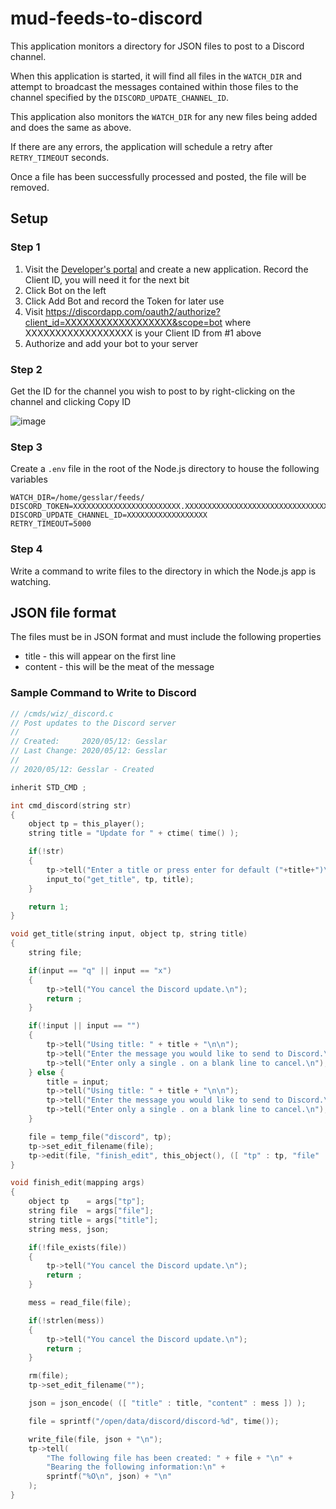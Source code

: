 # mud-feeds-to-discord

This application monitors a directory for JSON files to post to a Discord channel.

When this application is started, it will find all files in the `WATCH_DIR` and attempt to broadcast the messages contained within those files to the channel specified by the `DISCORD_UPDATE_CHANNEL_ID`. 

This application also monitors the `WATCH_DIR` for any new files being added and does the same as above.

If there are any errors, the application will schedule a retry after `RETRY_TIMEOUT` seconds.

Once a file has been successfully processed and posted, the file will be removed.

## Setup

### Step 1

1. Visit the [Developer's portal](https://discordapp.com/developers/applications/) and create a new application. Record the Client ID, you will need it for the next bit
2. Click Bot on the left
3. Click Add Bot and record the Token for later use
4. Visit https://discordapp.com/oauth2/authorize?client_id=XXXXXXXXXXXXXXXXXX&scope=bot where XXXXXXXXXXXXXXXXXX is your Client ID from #1 above
5. Authorize and add your bot to your server

### Step 2

Get the ID for the channel you wish to post to by right-clicking on the channel and clicking Copy ID

![image](https://user-images.githubusercontent.com/1266935/114635703-45329300-9c93-11eb-9da4-f92b05b0fa0e.png)

### Step 3

Create a `.env` file in the root of the Node.js directory to house the following variables
```
WATCH_DIR=/home/gesslar/feeds/
DISCORD_TOKEN=XXXXXXXXXXXXXXXXXXXXXXXX.XXXXXXXXXXXXXXXXXXXXXXXXXXXXXXXXXX
DISCORD_UPDATE_CHANNEL_ID=XXXXXXXXXXXXXXXXXX
RETRY_TIMEOUT=5000
```

### Step 4

Write a command to write files to the directory in which the Node.js app is watching.

## JSON file format
The files must be in JSON format and must include the following properties

- title - this will appear on the first line
- content - this will be the meat of the message

### Sample Command to Write to Discord

```c
// /cmds/wiz/_discord.c
// Post updates to the Discord server
// 
// Created:     2020/05/12: Gesslar
// Last Change: 2020/05/12: Gesslar
//
// 2020/05/12: Gesslar - Created

inherit STD_CMD ;

int cmd_discord(string str)
{
    object tp = this_player();
    string title = "Update for " + ctime( time() );

    if(!str)
    {
        tp->tell("Enter a title or press enter for default ("+title+")\nTitle (q to quit): ");
        input_to("get_title", tp, title);
    }

    return 1;
}

void get_title(string input, object tp, string title)
{
    string file;

    if(input == "q" || input == "x")
    {
        tp->tell("You cancel the Discord update.\n");
        return ;
    }

    if(!input || input == "")
    {
        tp->tell("Using title: " + title + "\n\n");
        tp->tell("Enter the message you would like to send to Discord.\n");
        tp->tell("Enter only a single . on a blank line to cancel.\n");
    } else {
        title = input;
        tp->tell("Using title: " + title + "\n\n");
        tp->tell("Enter the message you would like to send to Discord.\n");
        tp->tell("Enter only a single . on a blank line to cancel.\n");
    }

    file = temp_file("discord", tp);
    tp->set_edit_filename(file);
    tp->edit(file, "finish_edit", this_object(), ([ "tp" : tp, "file" : file, "title" : title ]));
}

void finish_edit(mapping args)
{
    object tp    = args["tp"];
    string file  = args["file"];
    string title = args["title"];
    string mess, json;

    if(!file_exists(file))
    {
        tp->tell("You cancel the Discord update.\n");
        return ;        
    }

    mess = read_file(file);

    if(!strlen(mess))
    {
        tp->tell("You cancel the Discord update.\n");
        return ;        
    }

    rm(file);
    tp->set_edit_filename("");

    json = json_encode( ([ "title" : title, "content" : mess ]) );

    file = sprintf("/open/data/discord/discord-%d", time());

    write_file(file, json + "\n");
    tp->tell(
        "The following file has been created: " + file + "\n" +
        "Bearing the following information:\n" + 
        sprintf("%O\n", json) + "\n"
    );
}
```
